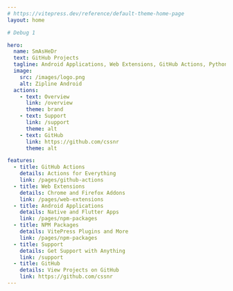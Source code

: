 ```yaml
---
# https://vitepress.dev/reference/default-theme-home-page
layout: home

# Debug 1

hero:
  name: SmAsHeDr
  text: GitHub Projects
  tagline: Android Applications, Web Extensions, GitHub Actions, Python and NPM Packages, and More...
  image:
    src: /images/logo.png
    alt: Zipline Android
  actions:
    - text: Overview
      link: /overview
      theme: brand
    - text: Support
      link: /support
      theme: alt
    - text: GitHub
      link: https://github.com/cssnr
      theme: alt

features:
  - title: GitHub Actions
    details: Actions for Everything
    link: /pages/github-actions
  - title: Web Extensions
    details: Chrome and Firefox Addons
    link: /pages/web-extensions
  - title: Android Applications
    details: Native and Flutter Apps
    link: /pages/npm-packages
  - title: NPM Packages
    details: VitePress Plugins and More
    link: /pages/npm-packages
  - title: Support
    details: Get Support with Anything
    link: /support
  - title: GitHub
    details: View Projects on GitHub
    link: https://github.com/cssnr
---
```

